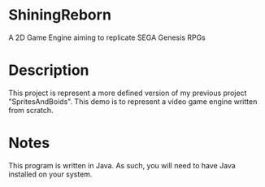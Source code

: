 # ShiningReborn
A 2D Game Engine aiming to replicate SEGA Genesis RPGs

# Description
This project is represent a more defined version of my previous project "SpritesAndBoids". This demo is to represent a
video game engine written from scratch.

# Notes
This program is written in Java. As such, you will need to have Java installed on your system.
